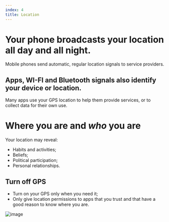 ```yaml
---
index: 4
title: Location
---
```

# Your phone broadcasts your location all day and all night. 

Mobile phones send automatic, regular location signals to service providers. 

## Apps, WI-FI and Bluetooth signals also identify your device or location. 

Many apps use your GPS location to help them provide services, or to collect data for their own use. 

# Where you are and *who* you are 

Your location may reveal: 

*	Habits and activities; 
*	Beliefs; 
*	Political participation; 
*	Personal relationships. 

## Turn off GPS 

* 	Turn on your GPS only when you need it;
*	Only give location permissions to apps that you trust and that have a good reason to know where you are.

![image](mobile4.png)
